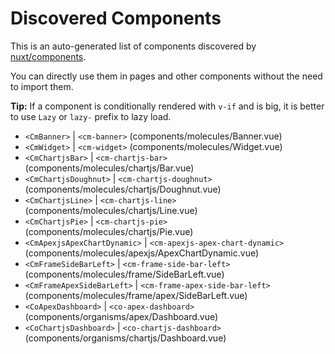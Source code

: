 # Discovered Components

This is an auto-generated list of components discovered by [nuxt/components](https://github.com/nuxt/components).

You can directly use them in pages and other components without the need to import them.

**Tip:** If a component is conditionally rendered with `v-if` and is big, it is better to use `Lazy` or `lazy-` prefix to lazy load.

- `<CmBanner>` | `<cm-banner>` (components/molecules/Banner.vue)
- `<CmWidget>` | `<cm-widget>` (components/molecules/Widget.vue)
- `<CmChartjsBar>` | `<cm-chartjs-bar>` (components/molecules/chartjs/Bar.vue)
- `<CmChartjsDoughnut>` | `<cm-chartjs-doughnut>` (components/molecules/chartjs/Doughnut.vue)
- `<CmChartjsLine>` | `<cm-chartjs-line>` (components/molecules/chartjs/Line.vue)
- `<CmChartjsPie>` | `<cm-chartjs-pie>` (components/molecules/chartjs/Pie.vue)
- `<CmApexjsApexChartDynamic>` | `<cm-apexjs-apex-chart-dynamic>` (components/molecules/apexjs/ApexChartDynamic.vue)
- `<CmFrameSideBarLeft>` | `<cm-frame-side-bar-left>` (components/molecules/frame/SideBarLeft.vue)
- `<CmFrameApexSideBarLeft>` | `<cm-frame-apex-side-bar-left>` (components/molecules/frame/apex/SideBarLeft.vue)
- `<CoApexDashboard>` | `<co-apex-dashboard>` (components/organisms/apex/Dashboard.vue)
- `<CoChartjsDashboard>` | `<co-chartjs-dashboard>` (components/organisms/chartjs/Dashboard.vue)
